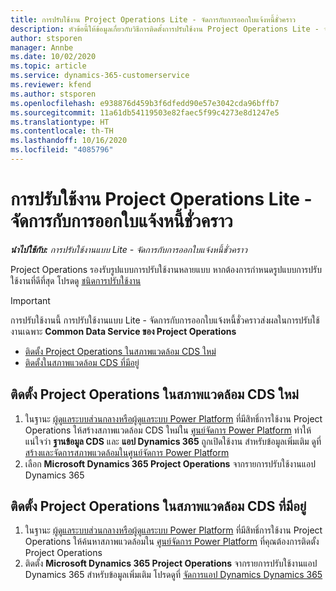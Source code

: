 ```yaml
---
title: การปรับใช้งาน Project Operations Lite - จัดการกับการออกใบแจ้งหนี้ชั่วคราว
description: หัวข้อนี้ให้ข้อมูลเกี่ยวกับวิธีการติดตั้งการปรับใช้งาน Project Operations Lite - จัดการกับการออกใบแจ้งหนี้ชั่วคราว
author: stsporen
manager: Annbe
ms.date: 10/02/2020
ms.topic: article
ms.service: dynamics-365-customerservice
ms.reviewer: kfend
ms.author: stsporen
ms.openlocfilehash: e938876d459b3f6dfedd90e57e3042cda96bffb7
ms.sourcegitcommit: 11a61db54119503e82faec5f99c4273e8d1247e5
ms.translationtype: HT
ms.contentlocale: th-TH
ms.lasthandoff: 10/16/2020
ms.locfileid: "4085796"
---
```

# <a name="deploy-project-operations-lite-deployment--deal-to-proforma-invoicing"></a>การปรับใช้งาน Project Operations Lite - จัดการกับการออกใบแจ้งหนี้ชั่วคราว

_**นำไปใช้กับ:** การปรับใช้งานแบบ Lite - จัดการกับการออกใบแจ้งหนี้ชั่วคราว_

Project Operations รองรับรูปแบบการปรับใช้งานหลายแบบ หากต้องการกำหนดรูปแบบการปรับใช้งานที่ดีที่สุด โปรดดู [ชนิดการปรับใช้งาน](determine-deployment-type.md)


> [!IMPORTANT]
> การปรับใช้งานนี้ การปรับใช้งานแบบ Lite - จัดการกับการออกใบแจ้งหนี้ชั่วคราวส่งผลในการปรับใช้งานเฉพาะ **Common Data Service ของ Project Operations**

- [ติดตั้ง Project Operations ในสภาพแวดล้อม CDS ใหม่](#new)
- [ติดตั้งในสภาพแวดล้อม CDS ที่มีอยู่](#existing)



## <a name="install-project-operations-to-a-new-cds-environment"></a><a name="new"></a>ติดตั้ง Project Operations ในสภาพแวดล้อม CDS ใหม่

1. ในฐานะ [ผู้ดูแลระบบส่วนกลางหรือผู้ดูแลระบบ Power Platform](https://docs.microsoft.com/power-platform/admin/global-service-administrators-can-administer-without-license) ที่มีสิทธิ์การใช้งาน Project Operations ให้สร้างสภาพแวดล้อม CDS ใหม่ใน [ศูนย์จัดการ Power Platform](https://admin.powerplatform.com) ทำให้แน่ใจว่า **ฐานข้อมูล CDS** และ **แอป Dynamics 365** ถูกเปิดใช้งาน สำหรับข้อมูลเพิ่มเติม ดูที่ [สร้างและจัดการสภาพแวดล้อมในศูนย์จัดการ Power Platform](https://docs.microsoft.com/power-platform/admin/create-environment#create-an-environment-in-the-power-platform-admin-center)
2. เลือก **Microsoft Dynamics 365 Project Operations** จากรายการปรับใช้งานแอป Dynamics 365


## <a name="install-project-operations-to-an-existing-cds-environment"></a><a name="existing"></a>ติดตั้ง Project Operations ในสภาพแวดล้อม CDS ที่มีอยู่

1. ในฐานะ [ผู้ดูแลระบบส่วนกลางหรือผู้ดูแลระบบ Power Platform](https://docs.microsoft.com/power-platform/admin/global-service-administrators-can-administer-without-license) ที่มีสิทธิ์การใช้งาน Project Operations ให้ค้นหาสภาพแวดล้อมใน [ศูนย์จัดการ Power Platform](https://admin.powerplatform.com) ที่คุณต้องการติดตั้ง Project Operations
2. ติดตั้ง **Microsoft Dynamics 365 Project Operations** จากรายการปรับใช้งานแอป Dynamics 365 สำหรับข้อมูลเพิ่มเติม โปรดดูที่ [จัดการแอป Dynamics Dynamics 365](https://docs.microsoft.com/power-platform/admin/manage-apps)


